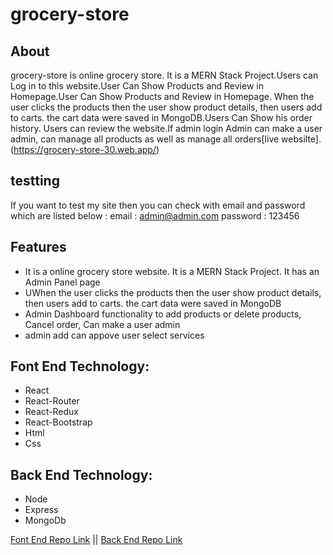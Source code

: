 # grocery-store

## About

grocery-store is online grocery store. It is a MERN Stack Project.Users can Log in to this website.User Can Show Products and Review in Homepage.User Can Show Products and Review in Homepage. When the user clicks the products then the user show product details, then users add to carts. the cart data were saved in MongoDB.Users Can Show his order history. Users can review the website.If admin login Admin can make a user admin, can manage all products as well as
manage all orders[live websilte].(https://grocery-store-30.web.app/)

## testting

If you want to test my site then you can check with email and password which are listed below :
email : admin@admin.com
password : 123456

## Features

- It is a online grocery store website. It is a MERN Stack Project. It has an Admin Panel page
- UWhen the user clicks the products then the user show product details, then users add to carts. the cart data were saved in MongoDB
- Admin Dashboard functionality to add products or delete products, Cancel order, Can make a user admin
- admin add can appove user select services

## Font End Technology:

- React
- React-Router
- React-Redux
- React-Bootstrap
- Html
- Css

## Back End Technology:

- Node
- Express
- MongoDb

[Font End Repo Link](https://github.com/mdyasenrafe/grocery-store/) ||
[Back End Repo Link](https://github.com/mdyasenrafe/grocery-store-server)
